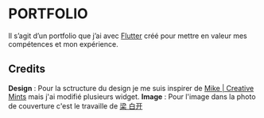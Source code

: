# PORTFOLIO

Il s’agit d’un portfolio que j’ai avec <a href="https://flutter.dev/">Flutter</a> créé pour mettre en valeur mes compétences et mon expérience. 

<!-- ## Sections
- **Project Showcase** : The project includes a portfolio section that highlights some of the individual's most notable projects.
- **Skills and Experience**: The project includes a section that outlines the individual's skills and experience, including technologies used, languages, and other relevant information.
- **Contact Information**: The project includes a contact section that provides information on how to get in touch with the individual. -->

## Credits 

**Design** : Pour la sctructure du design je me suis inspirer de <a href="https://dribbble.com/creativemints">Mike | Creative Mints</a>  mais j'ai modifié plusieurs widget.
**Image** : Pour l'image dans la photo de couverture c'est le travaille de <a href="https://www.behance.net/49206073725fd">梁 白开</a>
